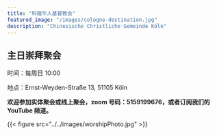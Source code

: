 ```yaml
---
title: "科隆华人基督教会"
featured_image: "/images/cologne-destination.jpg"
description: "Chinesische Christliche Gemeinde Köln"
---
```


## 主日崇拜聚会

时间：每周日 10:00

地点：Ernst-Weyden-Straße 13, 51105 Köln

**欢迎参加实体聚会或线上聚会，zoom 号码：5159199676，或者订阅我们的 YouTube 频道。**

{{< figure src="../../images/worshipPhoto.jpg" >}}
